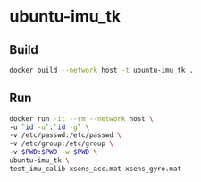 # ubuntu-imu_tk

## Build
```bash
docker build --network host -t ubuntu-imu_tk .
```

## Run
```bash
docker run -it --rm --network host \
-u `id -u`:`id -g` \
-v /etc/passwd:/etc/passwd \
-v /etc/group:/etc/group \
-v $PWD:$PWD -w $PWD \
ubuntu-imu_tk \
test_imu_calib xsens_acc.mat xsens_gyro.mat
```
